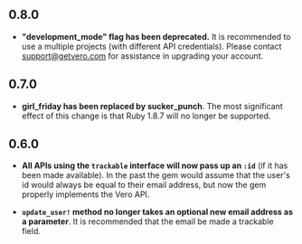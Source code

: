 ## 0.8.0

- **"development_mode" flag has been deprecated.** It is recommended to use a multiple projects (with different API credentials). Please contact support@getvero.com for assistance in upgrading your account.

## 0.7.0

- **girl_friday has been replaced by sucker_punch**. The most significant
effect of this change is that Ruby 1.8.7 will no longer be supported.

## 0.6.0

- **All APIs using the `trackable` interface will now pass up an `:id`** (if
it has been made available). In the past the gem would assume that the user's id
would always be equal to their email address, but now the gem properly implements
the Vero API.

- **`update_user!` method no longer takes an optional new email address as a
parameter**. It is recommended that the email be made a trackable field.
